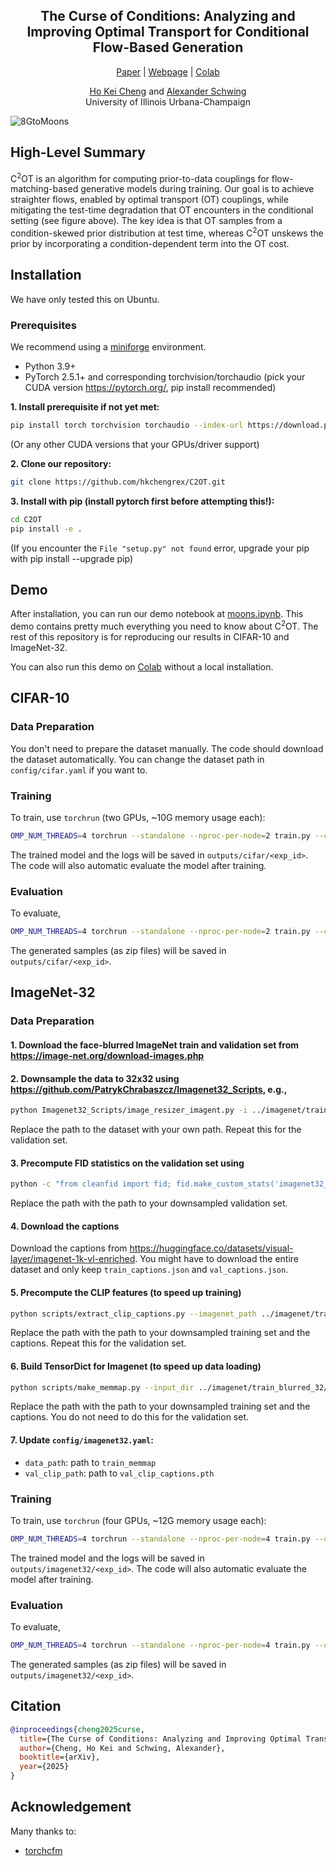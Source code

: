 <div align="center">
<p align="center">
  <h2>The Curse of Conditions: Analyzing and Improving Optimal Transport for Conditional Flow-Based Generation</h2>
  <a href="https://arxiv.org/abs/2503.10636">Paper</a> | <a href="https://hkchengrex.github.io/C2OT">Webpage</a> | <a href="https://colab.research.google.com/drive/1uhYPqnGlPoMTEqEgzpPvFQEcnr0faSBA?usp=sharing">Colab</a> 
</p>
<p>
<a href="https://hkchengrex.github.io/">Ho Kei Cheng</a> and 
<a href="https://www.alexander-schwing.de/">Alexander Schwing</a>
<br>
University of Illinois Urbana-Champaign
</p>
</div>

![8GtoMoons](https://imgur.com/bcmTUiE.png)

## High-Level Summary

C<sup>2</sup>OT is an algorithm for computing prior-to-data couplings for flow-matching-based generative models during training.
Our goal is to achieve straighter flows, enabled by optimal transport (OT) couplings, while mitigating the test-time degradation that OT encounters in the conditional setting (see figure above).
The key idea is that OT samples from a condition-skewed prior distribution at test time, whereas C<sup>2</sup>OT unskews the prior by incorporating a condition-dependent term into the OT cost.


## Installation

We have only tested this on Ubuntu.

### Prerequisites

We recommend using a [miniforge](https://github.com/conda-forge/miniforge) environment.

- Python 3.9+
- PyTorch 2.5.1+ and corresponding torchvision/torchaudio (pick your CUDA version https://pytorch.org/, pip install recommended)

**1. Install prerequisite if not yet met:**

```bash
pip install torch torchvision torchaudio --index-url https://download.pytorch.org/whl/cu118 --upgrade
```

(Or any other CUDA versions that your GPUs/driver support)

<!-- ```
conda install -c conda-forge 'ffmpeg<7
```
(Optional, if you use miniforge and don't already have the appropriate ffmpeg) -->

**2. Clone our repository:**

```bash
git clone https://github.com/hkchengrex/C2OT.git
```

**3. Install with pip (install pytorch first before attempting this!):**

```bash
cd C2OT
pip install -e .
```

(If you encounter the `File "setup.py" not found` error, upgrade your pip with pip install --upgrade pip)

## Demo

After installation, you can run our demo notebook at [moons.ipynb](moons.ipynb). 
This demo contains pretty much everything you need to know about C<sup>2</sup>OT.
The rest of this repository is for reproducing our results in CIFAR-10 and ImageNet-32.

You can also run this demo on [Colab](https://colab.research.google.com/drive/1uhYPqnGlPoMTEqEgzpPvFQEcnr0faSBA?usp=sharing) without a local installation.


## CIFAR-10

### Data Preparation

You don't need to prepare the dataset manually. The code should download the dataset automatically. You can change the dataset path in `config/cifar.yaml` if you want to.

### Training

To train, use `torchrun` (two GPUs, ~10G memory usage each):

```bash
OMP_NUM_THREADS=4 torchrun --standalone --nproc-per-node=2 train.py --config-name=cifar  exp_id=<some unqiue experiment identifier> fm_type=<fm/ot/c2ot>
```

The trained model and the logs will be saved in `outputs/cifar/<exp_id>`.
The code will also automatic evaluate the model after training.

### Evaluation

To evaluate, 
```bash
OMP_NUM_THREADS=4 torchrun --standalone --nproc-per-node=2 train.py --config-name=cifar  exp_id=<some unqiue experiment identifier> checkpoint=<path to the pretrained checkpoint>
```

The generated samples (as zip files) will be saved in `outputs/cifar/<exp_id>`.


## ImageNet-32

### Data Preparation


#### 1. Download the face-blurred ImageNet train and validation set from https://image-net.org/download-images.php
#### 2. Downsample the data to 32x32 using https://github.com/PatrykChrabaszcz/Imagenet32_Scripts, e.g., 
```bash
python Imagenet32_Scripts/image_resizer_imagent.py -i ../imagenet/train_blurred -o ../imagenet/train_blurred_32 -s 32 -a box  -r -j 10 
```
Replace the path to the dataset with your own path. Repeat this for the validation set.

#### 3. Precompute FID statistics on the validation set using
```bash
python -c "from cleanfid import fid; fid.make_custom_stats('imagenet32_val', '../imagenet/train_blurred_32/box', mode='legacy_tensorflow', num_workers=16, batch_size=256)"
```
Replace the path with the path to your downsampled validation set. 

#### 4. Download the captions
Download the captions from https://huggingface.co/datasets/visual-layer/imagenet-1k-vl-enriched. You might have to download the entire dataset and only keep `train_captions.json` and `val_captions.json`.

#### 5. Precompute the CLIP features (to speed up training)
```bash
python scripts/extract_clip_captions.py --imagenet_path ../imagenet/train_blurred_32/box --caption_path ../imagenet-1k-vl-enriched/train_captions.json --output_path ../imagenet/train_clip_captions.pth
```
Replace the path with the path to your downsampled training set and the captions.
Repeat this for the validation set.

#### 6. Build TensorDict for Imagenet (to speed up data loading)
```bash
python scripts/make_memmap.py --input_dir ../imagenet/train_blurred_32/box --output_dir ../imagenet/train_blurred_32/train_memmap --clip_features ../imagenet/train_clip_captions.pth
```
Replace the path with the path to your downsampled training set and the captions.
You do not need to do this for the validation set.

#### 7. Update `config/imagenet32.yaml`:
- `data_path`: path to `train_memmap`
- `val_clip_path`: path to `val_clip_captions.pth`


### Training
To train, use `torchrun` (four GPUs, ~12G memory usage each):

```bash
OMP_NUM_THREADS=4 torchrun --standalone --nproc-per-node=4 train.py --config-name=imagenet32 exp_id=<some unqiue experiment identifier> fm_type=<fm/ot/c2ot>
```

The trained model and the logs will be saved in `outputs/imagenet32/<exp_id>`.
The code will also automatic evaluate the model after training.

### Evaluation
To evaluate, 
```bash
OMP_NUM_THREADS=4 torchrun --standalone --nproc-per-node=4 train.py --config-name=imagenet32 exp_id=<some unqiue experiment identifier> checkpoint=<path to the pretrained checkpoint>
```
The generated samples (as zip files) will be saved in `outputs/imagenet32/<exp_id>`.


## Citation

```bibtex
@inproceedings{cheng2025curse,
  title={The Curse of Conditions: Analyzing and Improving Optimal Transport for Conditional Flow-Based Generation},
  author={Cheng, Ho Kei and Schwing, Alexander},
  booktitle={arXiv},
  year={2025}
}
```

## Acknowledgement

Many thanks to:
- [torchcfm](https://github.com/atong01/conditional-flow-matching)